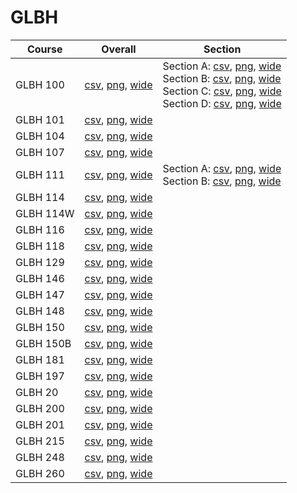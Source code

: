 # GLBH

| Course | Overall | Section |
| ------ | ------- | ------- |
| GLBH 100 | [csv](https://github.com/UCSD-Historical-Enrollment-Data/2024Fall/blob/main/overall/GLBH%20100.csv), [png](https://raw.githubusercontent.com/UCSD-Historical-Enrollment-Data/2024Fall/main/plot_overall/GLBH%20100.png), [wide](https://raw.githubusercontent.com/UCSD-Historical-Enrollment-Data/2024Fall/main/plot_overall_wide/GLBH%20100.png) | Section A: [csv](https://github.com/UCSD-Historical-Enrollment-Data/2024Fall/blob/main/section/GLBH%20100_A.csv), [png](https://raw.githubusercontent.com/UCSD-Historical-Enrollment-Data/2024Fall/main/plot_section/GLBH%20100_A.png), [wide](https://raw.githubusercontent.com/UCSD-Historical-Enrollment-Data/2024Fall/main/plot_section_wide/GLBH%20100_A.png)<br>Section B: [csv](https://github.com/UCSD-Historical-Enrollment-Data/2024Fall/blob/main/section/GLBH%20100_B.csv), [png](https://raw.githubusercontent.com/UCSD-Historical-Enrollment-Data/2024Fall/main/plot_section/GLBH%20100_B.png), [wide](https://raw.githubusercontent.com/UCSD-Historical-Enrollment-Data/2024Fall/main/plot_section_wide/GLBH%20100_B.png)<br>Section C: [csv](https://github.com/UCSD-Historical-Enrollment-Data/2024Fall/blob/main/section/GLBH%20100_C.csv), [png](https://raw.githubusercontent.com/UCSD-Historical-Enrollment-Data/2024Fall/main/plot_section/GLBH%20100_C.png), [wide](https://raw.githubusercontent.com/UCSD-Historical-Enrollment-Data/2024Fall/main/plot_section_wide/GLBH%20100_C.png)<br>Section D: [csv](https://github.com/UCSD-Historical-Enrollment-Data/2024Fall/blob/main/section/GLBH%20100_D.csv), [png](https://raw.githubusercontent.com/UCSD-Historical-Enrollment-Data/2024Fall/main/plot_section/GLBH%20100_D.png), [wide](https://raw.githubusercontent.com/UCSD-Historical-Enrollment-Data/2024Fall/main/plot_section_wide/GLBH%20100_D.png) |
| GLBH 101 | [csv](https://github.com/UCSD-Historical-Enrollment-Data/2024Fall/blob/main/overall/GLBH%20101.csv), [png](https://raw.githubusercontent.com/UCSD-Historical-Enrollment-Data/2024Fall/main/plot_overall/GLBH%20101.png), [wide](https://raw.githubusercontent.com/UCSD-Historical-Enrollment-Data/2024Fall/main/plot_overall_wide/GLBH%20101.png) |  |
| GLBH 104 | [csv](https://github.com/UCSD-Historical-Enrollment-Data/2024Fall/blob/main/overall/GLBH%20104.csv), [png](https://raw.githubusercontent.com/UCSD-Historical-Enrollment-Data/2024Fall/main/plot_overall/GLBH%20104.png), [wide](https://raw.githubusercontent.com/UCSD-Historical-Enrollment-Data/2024Fall/main/plot_overall_wide/GLBH%20104.png) |  |
| GLBH 107 | [csv](https://github.com/UCSD-Historical-Enrollment-Data/2024Fall/blob/main/overall/GLBH%20107.csv), [png](https://raw.githubusercontent.com/UCSD-Historical-Enrollment-Data/2024Fall/main/plot_overall/GLBH%20107.png), [wide](https://raw.githubusercontent.com/UCSD-Historical-Enrollment-Data/2024Fall/main/plot_overall_wide/GLBH%20107.png) |  |
| GLBH 111 | [csv](https://github.com/UCSD-Historical-Enrollment-Data/2024Fall/blob/main/overall/GLBH%20111.csv), [png](https://raw.githubusercontent.com/UCSD-Historical-Enrollment-Data/2024Fall/main/plot_overall/GLBH%20111.png), [wide](https://raw.githubusercontent.com/UCSD-Historical-Enrollment-Data/2024Fall/main/plot_overall_wide/GLBH%20111.png) | Section A: [csv](https://github.com/UCSD-Historical-Enrollment-Data/2024Fall/blob/main/section/GLBH%20111_A.csv), [png](https://raw.githubusercontent.com/UCSD-Historical-Enrollment-Data/2024Fall/main/plot_section/GLBH%20111_A.png), [wide](https://raw.githubusercontent.com/UCSD-Historical-Enrollment-Data/2024Fall/main/plot_section_wide/GLBH%20111_A.png)<br>Section B: [csv](https://github.com/UCSD-Historical-Enrollment-Data/2024Fall/blob/main/section/GLBH%20111_B.csv), [png](https://raw.githubusercontent.com/UCSD-Historical-Enrollment-Data/2024Fall/main/plot_section/GLBH%20111_B.png), [wide](https://raw.githubusercontent.com/UCSD-Historical-Enrollment-Data/2024Fall/main/plot_section_wide/GLBH%20111_B.png) |
| GLBH 114 | [csv](https://github.com/UCSD-Historical-Enrollment-Data/2024Fall/blob/main/overall/GLBH%20114.csv), [png](https://raw.githubusercontent.com/UCSD-Historical-Enrollment-Data/2024Fall/main/plot_overall/GLBH%20114.png), [wide](https://raw.githubusercontent.com/UCSD-Historical-Enrollment-Data/2024Fall/main/plot_overall_wide/GLBH%20114.png) |  |
| GLBH 114W | [csv](https://github.com/UCSD-Historical-Enrollment-Data/2024Fall/blob/main/overall/GLBH%20114W.csv), [png](https://raw.githubusercontent.com/UCSD-Historical-Enrollment-Data/2024Fall/main/plot_overall/GLBH%20114W.png), [wide](https://raw.githubusercontent.com/UCSD-Historical-Enrollment-Data/2024Fall/main/plot_overall_wide/GLBH%20114W.png) |  |
| GLBH 116 | [csv](https://github.com/UCSD-Historical-Enrollment-Data/2024Fall/blob/main/overall/GLBH%20116.csv), [png](https://raw.githubusercontent.com/UCSD-Historical-Enrollment-Data/2024Fall/main/plot_overall/GLBH%20116.png), [wide](https://raw.githubusercontent.com/UCSD-Historical-Enrollment-Data/2024Fall/main/plot_overall_wide/GLBH%20116.png) |  |
| GLBH 118 | [csv](https://github.com/UCSD-Historical-Enrollment-Data/2024Fall/blob/main/overall/GLBH%20118.csv), [png](https://raw.githubusercontent.com/UCSD-Historical-Enrollment-Data/2024Fall/main/plot_overall/GLBH%20118.png), [wide](https://raw.githubusercontent.com/UCSD-Historical-Enrollment-Data/2024Fall/main/plot_overall_wide/GLBH%20118.png) |  |
| GLBH 129 | [csv](https://github.com/UCSD-Historical-Enrollment-Data/2024Fall/blob/main/overall/GLBH%20129.csv), [png](https://raw.githubusercontent.com/UCSD-Historical-Enrollment-Data/2024Fall/main/plot_overall/GLBH%20129.png), [wide](https://raw.githubusercontent.com/UCSD-Historical-Enrollment-Data/2024Fall/main/plot_overall_wide/GLBH%20129.png) |  |
| GLBH 146 | [csv](https://github.com/UCSD-Historical-Enrollment-Data/2024Fall/blob/main/overall/GLBH%20146.csv), [png](https://raw.githubusercontent.com/UCSD-Historical-Enrollment-Data/2024Fall/main/plot_overall/GLBH%20146.png), [wide](https://raw.githubusercontent.com/UCSD-Historical-Enrollment-Data/2024Fall/main/plot_overall_wide/GLBH%20146.png) |  |
| GLBH 147 | [csv](https://github.com/UCSD-Historical-Enrollment-Data/2024Fall/blob/main/overall/GLBH%20147.csv), [png](https://raw.githubusercontent.com/UCSD-Historical-Enrollment-Data/2024Fall/main/plot_overall/GLBH%20147.png), [wide](https://raw.githubusercontent.com/UCSD-Historical-Enrollment-Data/2024Fall/main/plot_overall_wide/GLBH%20147.png) |  |
| GLBH 148 | [csv](https://github.com/UCSD-Historical-Enrollment-Data/2024Fall/blob/main/overall/GLBH%20148.csv), [png](https://raw.githubusercontent.com/UCSD-Historical-Enrollment-Data/2024Fall/main/plot_overall/GLBH%20148.png), [wide](https://raw.githubusercontent.com/UCSD-Historical-Enrollment-Data/2024Fall/main/plot_overall_wide/GLBH%20148.png) |  |
| GLBH 150 | [csv](https://github.com/UCSD-Historical-Enrollment-Data/2024Fall/blob/main/overall/GLBH%20150.csv), [png](https://raw.githubusercontent.com/UCSD-Historical-Enrollment-Data/2024Fall/main/plot_overall/GLBH%20150.png), [wide](https://raw.githubusercontent.com/UCSD-Historical-Enrollment-Data/2024Fall/main/plot_overall_wide/GLBH%20150.png) |  |
| GLBH 150B | [csv](https://github.com/UCSD-Historical-Enrollment-Data/2024Fall/blob/main/overall/GLBH%20150B.csv), [png](https://raw.githubusercontent.com/UCSD-Historical-Enrollment-Data/2024Fall/main/plot_overall/GLBH%20150B.png), [wide](https://raw.githubusercontent.com/UCSD-Historical-Enrollment-Data/2024Fall/main/plot_overall_wide/GLBH%20150B.png) |  |
| GLBH 181 | [csv](https://github.com/UCSD-Historical-Enrollment-Data/2024Fall/blob/main/overall/GLBH%20181.csv), [png](https://raw.githubusercontent.com/UCSD-Historical-Enrollment-Data/2024Fall/main/plot_overall/GLBH%20181.png), [wide](https://raw.githubusercontent.com/UCSD-Historical-Enrollment-Data/2024Fall/main/plot_overall_wide/GLBH%20181.png) |  |
| GLBH 197 | [csv](https://github.com/UCSD-Historical-Enrollment-Data/2024Fall/blob/main/overall/GLBH%20197.csv), [png](https://raw.githubusercontent.com/UCSD-Historical-Enrollment-Data/2024Fall/main/plot_overall/GLBH%20197.png), [wide](https://raw.githubusercontent.com/UCSD-Historical-Enrollment-Data/2024Fall/main/plot_overall_wide/GLBH%20197.png) |  |
| GLBH 20 | [csv](https://github.com/UCSD-Historical-Enrollment-Data/2024Fall/blob/main/overall/GLBH%2020.csv), [png](https://raw.githubusercontent.com/UCSD-Historical-Enrollment-Data/2024Fall/main/plot_overall/GLBH%2020.png), [wide](https://raw.githubusercontent.com/UCSD-Historical-Enrollment-Data/2024Fall/main/plot_overall_wide/GLBH%2020.png) |  |
| GLBH 200 | [csv](https://github.com/UCSD-Historical-Enrollment-Data/2024Fall/blob/main/overall/GLBH%20200.csv), [png](https://raw.githubusercontent.com/UCSD-Historical-Enrollment-Data/2024Fall/main/plot_overall/GLBH%20200.png), [wide](https://raw.githubusercontent.com/UCSD-Historical-Enrollment-Data/2024Fall/main/plot_overall_wide/GLBH%20200.png) |  |
| GLBH 201 | [csv](https://github.com/UCSD-Historical-Enrollment-Data/2024Fall/blob/main/overall/GLBH%20201.csv), [png](https://raw.githubusercontent.com/UCSD-Historical-Enrollment-Data/2024Fall/main/plot_overall/GLBH%20201.png), [wide](https://raw.githubusercontent.com/UCSD-Historical-Enrollment-Data/2024Fall/main/plot_overall_wide/GLBH%20201.png) |  |
| GLBH 215 | [csv](https://github.com/UCSD-Historical-Enrollment-Data/2024Fall/blob/main/overall/GLBH%20215.csv), [png](https://raw.githubusercontent.com/UCSD-Historical-Enrollment-Data/2024Fall/main/plot_overall/GLBH%20215.png), [wide](https://raw.githubusercontent.com/UCSD-Historical-Enrollment-Data/2024Fall/main/plot_overall_wide/GLBH%20215.png) |  |
| GLBH 248 | [csv](https://github.com/UCSD-Historical-Enrollment-Data/2024Fall/blob/main/overall/GLBH%20248.csv), [png](https://raw.githubusercontent.com/UCSD-Historical-Enrollment-Data/2024Fall/main/plot_overall/GLBH%20248.png), [wide](https://raw.githubusercontent.com/UCSD-Historical-Enrollment-Data/2024Fall/main/plot_overall_wide/GLBH%20248.png) |  |
| GLBH 260 | [csv](https://github.com/UCSD-Historical-Enrollment-Data/2024Fall/blob/main/overall/GLBH%20260.csv), [png](https://raw.githubusercontent.com/UCSD-Historical-Enrollment-Data/2024Fall/main/plot_overall/GLBH%20260.png), [wide](https://raw.githubusercontent.com/UCSD-Historical-Enrollment-Data/2024Fall/main/plot_overall_wide/GLBH%20260.png) |  |
